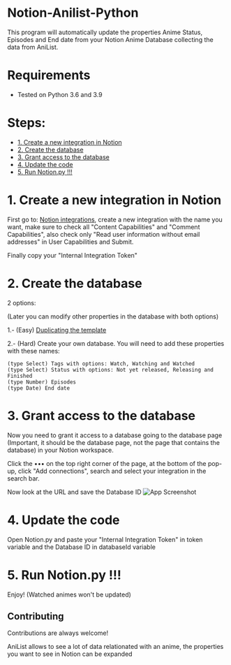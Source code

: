 # Notion-Anilist-Python
This program will automatically update the properties Anime Status, Episodes and End date from your Notion Anime Database collecting the data from AniList.

# Requirements
* Tested on Python 3.6 and 3.9

# Steps: 
- [1. Create a new integration in Notion](#1-create-a-new-integration-in-notion)
- [2. Create the database](#2-create-the-database)
- [3. Grant access to the database](#3-Grant-access-to-the-database)
- [4. Update the code](#4-Update-the-code)
- [5. Run Notion.py !!!](#5-run-notionpy-)

# 1. Create a new integration in Notion 
First go to: [Notion integrations](https://www.notion.so/my-integrations), create a new integration with the name you want, make sure to check all "Content Capabilities" and "Comment Capabilities", also check only "Read user information without email addresses" in User Capabilities and Submit.

Finally copy your "Internal Integration Token"

# 2. Create the database
2 options:

(Later you can modify other properties in the database with both options)

1.- (Easy) [Duplicating the template](https://nebur.notion.site/Notion-Anilist-Python-15d384e86fd84feda877971a0d7ea15a) 

2.- (Hard) Create your own database. You will need to add these properties with these names: 

    (type Select) Tags with options: Watch, Watching and Watched
    (type Select) Status with options: Not yet released, Releasing and Finished
    (type Number) Episodes
    (type Date) End date

# 3. Grant access to the database
Now you need to grant it access to a database going to the database page (Important, it should be the database page, not the page that contains the database) in your Notion workspace.

Click the ••• on the top right corner of the page, at the bottom of the pop-up, click "Add connections", 
search and select your integration in the search bar.

Now look at the URL and save the Database ID ![App Screenshot](https://files.readme.io/62e5027-notion_database_id.png)

# 4. Update the code
Open Notion.py and paste your "Internal Integration Token" in token variable and the Database ID in databaseId variable

# 5. Run Notion.py !!!
Enjoy! (Watched animes won't be updated)

## Contributing
Contributions are always welcome!

AniList allows to see a lot of data relationated with an anime, the properties you want to see in Notion can be expanded
